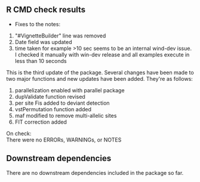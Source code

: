 ## R CMD check results

* Fixes to the notes:
1. "#VignetteBuilder" line was removed
2. Date field was updated
3. time taken for example >10 sec seems to be an internal wind-dev issue. I checked it manually with win-dev release and all examples execute in less than 10 seconds

This is the third update of the package. Several changes have been made to two major functions and new updates have been added. They're as follows:

1. parallelization enabled with parallel package
2. dupValidate function revised
3. per site Fis added to deviant detection
4. vstPermutation function added
5. maf modified to remove multi-allelic sites
5. FIT correction added



On check:  
There were no ERRORs, WARNINGs, or NOTES

## Downstream dependencies
There are no downstream dependencies included in the package so far.
  
